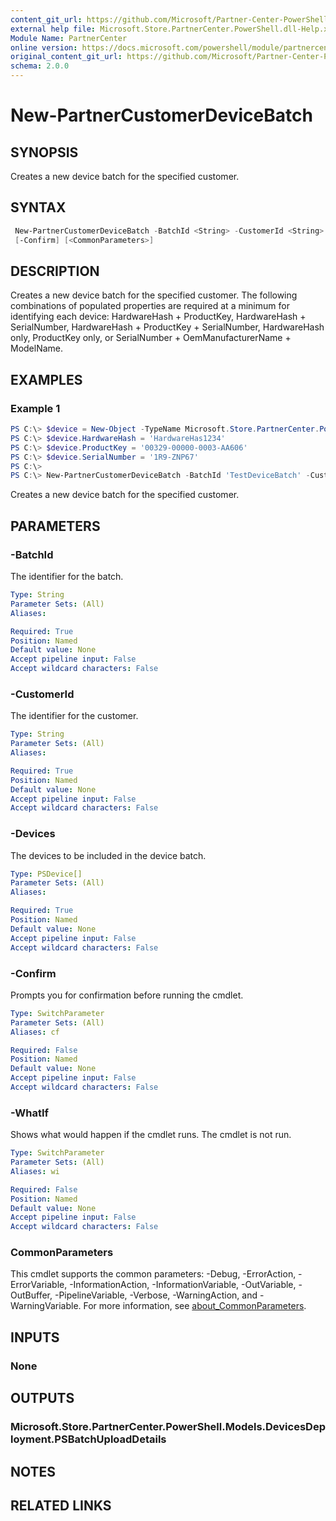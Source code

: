 ```yaml
---
content_git_url: https://github.com/Microsoft/Partner-Center-PowerShell/blob/master/docs/help/New-PartnerCustomerDeviceBatch.md
external help file: Microsoft.Store.PartnerCenter.PowerShell.dll-Help.xml
Module Name: PartnerCenter
online version: https://docs.microsoft.com/powershell/module/partnercenter/New-PartnerCustomerDeviceBatch
original_content_git_url: https://github.com/Microsoft/Partner-Center-PowerShell/blob/master/docs/help/New-PartnerCustomerDeviceBatch.md
schema: 2.0.0
---
```


# New-PartnerCustomerDeviceBatch

## SYNOPSIS
Creates a new device batch for the specified customer.

## SYNTAX

```powershell
 New-PartnerCustomerDeviceBatch -BatchId <String> -CustomerId <String> -Devices <PSDevice[]> [-WhatIf]
 [-Confirm] [<CommonParameters>]
```

## DESCRIPTION
Creates a new device batch for the specified customer. The following combinations of populated properties are required at a minimum for identifying each device: HardwareHash + ProductKey, HardwareHash + SerialNumber, HardwareHash + ProductKey + SerialNumber, HardwareHash only, ProductKey only, or SerialNumber + OemManufacturerName + ModelName.

## EXAMPLES

### Example 1
```powershell
PS C:\> $device = New-Object -TypeName Microsoft.Store.PartnerCenter.PowerShell.Models.DevicesDeployment.PSDevice
PS C:\> $device.HardwareHash = 'HardwareHas1234'
PS C:\> $device.ProductKey = '00329-00000-0003-AA606'
PS C:\> $device.SerialNumber = '1R9-ZNP67'
PS C:\>
PS C:\> New-PartnerCustomerDeviceBatch -BatchId 'TestDeviceBatch' -CustomerId '46a62ece-10ad-42e5-b3f1-b2ed53e6fc08' -Devices $device
```

Creates a new device batch for the specified customer.

## PARAMETERS

### -BatchId
The identifier for the batch.

```yaml
Type: String
Parameter Sets: (All)
Aliases:

Required: True
Position: Named
Default value: None
Accept pipeline input: False
Accept wildcard characters: False
```

### -CustomerId
The identifier for the customer.

```yaml
Type: String
Parameter Sets: (All)
Aliases:

Required: True
Position: Named
Default value: None
Accept pipeline input: False
Accept wildcard characters: False
```

### -Devices
The devices to be included in the device batch.

```yaml
Type: PSDevice[]
Parameter Sets: (All)
Aliases:

Required: True
Position: Named
Default value: None
Accept pipeline input: False
Accept wildcard characters: False
```

### -Confirm
Prompts you for confirmation before running the cmdlet.

```yaml
Type: SwitchParameter
Parameter Sets: (All)
Aliases: cf

Required: False
Position: Named
Default value: None
Accept pipeline input: False
Accept wildcard characters: False
```

### -WhatIf
Shows what would happen if the cmdlet runs.
The cmdlet is not run.

```yaml
Type: SwitchParameter
Parameter Sets: (All)
Aliases: wi

Required: False
Position: Named
Default value: None
Accept pipeline input: False
Accept wildcard characters: False
```

### CommonParameters
This cmdlet supports the common parameters: -Debug, -ErrorAction, -ErrorVariable, -InformationAction, -InformationVariable, -OutVariable, -OutBuffer, -PipelineVariable, -Verbose, -WarningAction, and -WarningVariable. For more information, see [about_CommonParameters](http://go.microsoft.com/fwlink/?LinkID=113216).

## INPUTS

### None

## OUTPUTS

### Microsoft.Store.PartnerCenter.PowerShell.Models.DevicesDeployment.PSBatchUploadDetails

## NOTES

## RELATED LINKS
